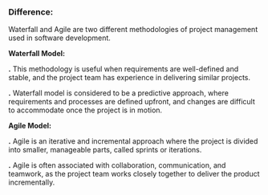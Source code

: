 ### Difference:

Waterfall and Agile are two different methodologies of project management used in software development.

**Waterfall Model:**

**.** This methodology is useful when requirements are well-defined and stable, and the project team has experience in delivering similar projects.  

**.** Waterfall model is considered to be a predictive approach, where requirements and processes are defined upfront, and changes are difficult to accommodate once the project is in motion.

**Agile Model:**

**.** Agile is an iterative and incremental approach where the project is divided into smaller, manageable parts, called sprints or iterations.  

**.** Agile is often associated with collaboration, communication, and teamwork, as the project team works closely together to deliver the product incrementally.
